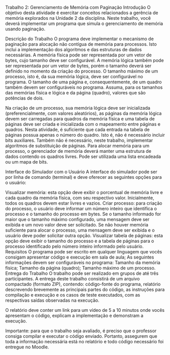 Trabalho 2: Gerenciamento de Memória com Paginação
Introdução
O objetivo desta atividade é exercitar conceitos relacionados a gerência de memória explorados na Unidade 2 da disciplina. Neste trabalho, você deverá implementar um programa que simula o gerenciamento de memória usando paginação.

Descrição do Trabalho
O programa deve implementar o mecanismo de paginação para alocação não contígua de memória para processos. Isto inclui a implementação dos algoritmos e das estruturas de dados necessárias. A memória física pode ser representada por um vetor de bytes, cujo tamanho deve ser configurável. A memória lógica também pode ser representada por um vetor de bytes, porém o tamanho deverá ser definido no momento da criação do processo. O tamanho máximo de um processo, isto é, da sua memória lógica, deve ser configurável no programa. O tamanho de uma página e, consequentemente, de um quadro também devem ser configuráveis no programa. Assuma, para os tamanhos das memórias física e lógica e da página (quadro), valores que são potências de dois.

Na criação de um processo, sua memória lógica deve ser inicializada (preferencialmente, com valores aleatórios), as páginas da memória lógica devem ser carregadas para quadros da memória física e uma tabela de páginas deve ser criada e inicializada com o mapeamento entre páginas e quadros. Nesta atividade, é suficiente que cada entrada na tabela de páginas possua apenas o número do quadro. Isto é, não é necessário incluir bits auxiliares. Também não é necessário, neste trabalho, implementar algoritmos de substituição de páginas. Para alocar memória para um processo, o gerenciador de memória deverá manter uma estrutura de dados contendo os quadros livres. Pode ser utilizada uma lista encadeada ou um mapa de bits.

Interface do Simulador com o Usuário
A interface do simulador pode ser por linha de comando (terminal) e deve oferecer as seguintes opções para o usuário:

Visualizar memória: esta opção deve exibir o porcentual de memória livre e cada quadro da memória física, com seu respectivo valor. Inicialmente, todos os quadros devem estar livres e vazios.
Criar processo: para criação do processo, o usuário deve informar um número inteiro que identifica o processo e o tamanho do processo em bytes. Se o tamanho informado for maior que o tamanho máximo configurado, uma mensagem deve ser exibida e um novo valor deve ser solicitado. Se não houver memória suficiente para alocar o processo, uma mensagem deve ser exibida e o usuário deve poder solicitar outra opção.
Visualizar tabela de páginas: esta opção deve exibir o tamanho do processo e a tabela de páginas para o processo identificado pelo número inteiro informado pelo usuário.
Requisitos
O programa pode ser escrito em qualquer linguagem que vocês consigam apresentar código e execução em sala de aula;
As seguintes informações devem ser configuráveis no programa:
Tamanho da memória física;
Tamanho da página (quadro);
Tamanho máximo de um processo.
Entrega do Trabalho
O trabalho pode ser realizado em grupos de até três participantes. A entrega deste trabalho consistirá de um arquivo compactado (formato ZIP), contendo: código-fonte do programa, relatório descrevendo brevemente as principais partes do código, as instruções para compilação e execução e os casos de teste executados, com as respectivas saídas observadas na execução.

O relatório deve conter um link para um vídeo de 5 a 10 minutos onde vocês apresentam o código, explicam a implementação e demonstram a execução.

Importante: para que o trabalho seja avaliado, é preciso que o professor consiga compilar e executar o código enviado. Portanto, assegurem que toda a informação necessária está no relatório e todo código necessário foi entregue no Moodle.
